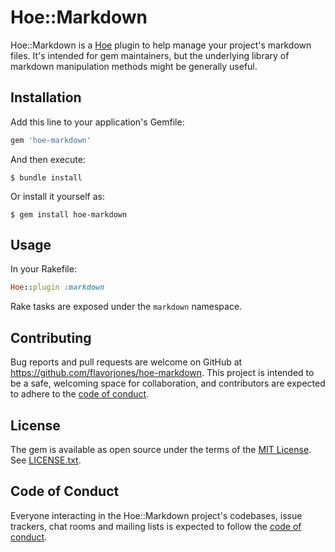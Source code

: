 # Hoe::Markdown

Hoe::Markdown is a [Hoe](https://www.zenspider.com/projects/hoe.html) plugin to help manage your project's markdown files. It's intended for gem maintainers, but the underlying library of markdown manipulation methods might be generally useful.


## Installation

Add this line to your application's Gemfile:

```ruby
gem 'hoe-markdown'
```

And then execute:

    $ bundle install

Or install it yourself as:

    $ gem install hoe-markdown


## Usage

In your Rakefile:

``` ruby
Hoe::plugin :markdown
```

Rake tasks are exposed under the `markdown` namespace.


## Contributing

Bug reports and pull requests are welcome on GitHub at https://github.com/flavorjones/hoe-markdown. This project is intended to be a safe, welcoming space for collaboration, and contributors are expected to adhere to the [code of conduct](https://github.com/flavorjones/hoe-markdown/blob/master/CODE_OF_CONDUCT.md).


## License

The gem is available as open source under the terms of the [MIT License](https://opensource.org/licenses/MIT). See [LICENSE.txt](https://github.com/flavorjones/hoe-markdown/blob/master/LICENSE.txt).


## Code of Conduct

Everyone interacting in the Hoe::Markdown project's codebases, issue trackers, chat rooms and mailing lists is expected to follow the [code of conduct](https://github.com/flavorjones/hoe-markdown/blob/master/CODE_OF_CONDUCT.md).
